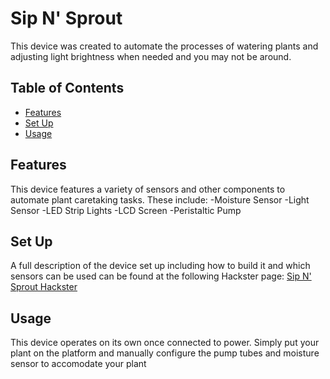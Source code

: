 # Sip N' Sprout

This device was created to automate the processes of watering plants and adjusting light brightness when needed and you may not be around.

## Table of Contents

- [Features](#features)
- [Set Up](#setup)
- [Usage](#usage)


## Features

This device features a variety of sensors and other components to automate plant caretaking tasks. These include:
-Moisture Sensor
-Light Sensor
-LED Strip Lights
-LCD Screen
-Peristaltic Pump

## Set Up
A full description of the device set up including how to build it and which sensors can be used can be found at the following Hackster page: [Sip N' Sprout Hackster]([https://github.com/](https://www.hackster.io/511859/sip-n-sprout-automated-plant-device-cee9ff))


## Usage

This device operates on its own once connected to power. Simply put your plant on the platform and manually configure the pump tubes and moisture sensor to accomodate your plant



